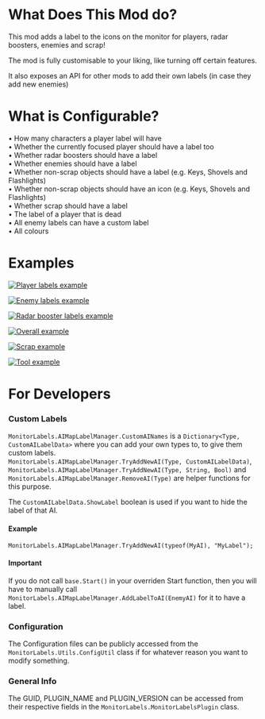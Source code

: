 # What Does This Mod do?

This mod adds a label to the icons on the monitor for players, radar boosters, enemies and scrap!

The mod is fully customisable to your liking, like turning off certain features.

It also exposes an API for other mods to add their own labels (in case they add new enemies)

# What is Configurable?

• How many characters a player label will have  
• Whether the currently focused player should have a label too  
• Whether radar boosters should have a label  
• Whether enemies should have a label  
• Whether non-scrap objects should have a label (e.g. Keys, Shovels and Flashlights)  
• Whether non-scrap objects should have an icon (e.g. Keys, Shovels and Flashlights)  
• Whether scrap should have a label  
• The label of a player that is dead  
• All enemy labels can have a custom label  
• All colours  

# Examples
[![Player labels example](https://github.com/Danny-vD/Mods-LethalCompany-MonitorLabels/blob/main/Examples/ManyPlayer.png?raw=true)](https://github.com/Danny-vD/Mods-LethalCompany-MonitorLabels)

[![Enemy labels example](https://github.com/Danny-vD/Mods-LethalCompany-MonitorLabels/blob/main/Examples/EnemyLabels.png?raw=true)](https://github.com/Danny-vD/Mods-LethalCompany-MonitorLabels)

[![Radar booster labels example](https://github.com/Danny-vD/Mods-LethalCompany-MonitorLabels/blob/main/Examples/RadarBoosterLabels.png?raw=true)](https://github.com/Danny-vD/Mods-LethalCompany-MonitorLabels)

[![Overall example](https://github.com/Danny-vD/Mods-LethalCompany-MonitorLabels/blob/main/Examples/OveralExample.png?raw=true)](https://github.com/Danny-vD/Mods-LethalCompany-MonitorLabels)

[![Scrap example](https://github.com/Danny-vD/Mods-LethalCompany-MonitorLabels/blob/main/Examples/ScrapExample.png?raw=true)](https://github.com/Danny-vD/Mods-LethalCompany-MonitorLabels)

[![Tool example](https://github.com/Danny-vD/Mods-LethalCompany-MonitorLabels/blob/main/Examples/ToolLabelExample.png?raw=true)](https://github.com/Danny-vD/Mods-LethalCompany-MonitorLabels)

# For Developers
### Custom Labels
`MonitorLabels.AIMapLabelManager.CustomAINames` is a `Dictionary<Type, CustomAILabelData>` where you can add your own types to, to give them custom labels.  
`MonitorLabels.AIMapLabelManager.TryAddNewAI(Type, CustomAILabelData)`, `MonitorLabels.AIMapLabelManager.TryAddNewAI(Type, String, Bool)` and `MonitorLabels.AIMapLabelManager.RemoveAI(Type)` are helper functions for this purpose.  

The `CustomAILabelData.ShowLabel` boolean is used if you want to hide the label of that AI.

#### Example
`MonitorLabels.AIMapLabelManager.TryAddNewAI(typeof(MyAI), "MyLabel");`

#### Important
If you do not call `base.Start()` in your overriden Start function, then you will have to manually call `MonitorLabels.AIMapLabelManager.AddLabelToAI(EnemyAI)` for it to have a label.

### Configuration
The Configuration files can be publicly accessed from the `MonitorLabels.Utils.ConfigUtil` class if for whatever reason you want to modify something.

### General Info
The GUID, PLUGIN_NAME and PLUGIN_VERSION can be accessed from their respective fields in the `MonitorLabels.MonitorLabelsPlugin` class.
